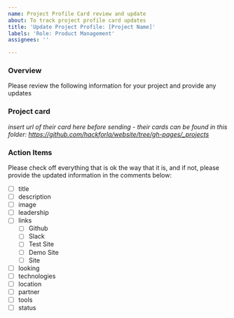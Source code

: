 ```yaml
---
name: Project Profile Card review and update
about: To track project profile card updates
title: 'Update Project Profile: [Project Name]'
labels: 'Role: Product Management'
assignees: ''

---
```


### Overview
Please review the following information for your project and provide any updates 

### Project card
_insert url of their card here before sending - their cards can be found in this folder: https://github.com/hackforla/website/tree/gh-pages/_projects_

### Action Items
Please check off everything that is ok the way that it is, and if not, please provide the updated information in the comments below:
- [ ] title
- [ ] description
- [ ] image
- [ ] leadership
- [ ] links
  - [ ] Github
  - [ ] Slack
  - [ ] Test Site
  - [ ] Demo Site
  - [ ] Site
- [ ] looking
- [ ] technologies
- [ ] location
- [ ] partner
- [ ] tools
- [ ] status
